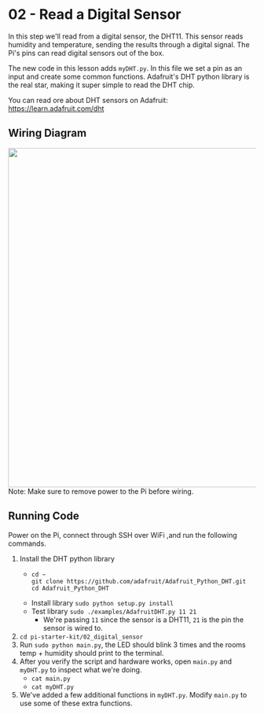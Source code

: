 # 02 - Read a Digital Sensor

In this step we'll read from a digital sensor, the DHT11. This sensor reads humidity and temperature, sending the results through a digital signal. The Pi's pins can read digital sensors out of the box.

The new code in this lesson adds `myDHT.py`. In this file we set a pin as an input and create some common functions. Adafruit's DHT python library is the real star, making it super simple to read the DHT chip.

You can read ore about DHT sensors on Adafruit: https://learn.adafruit.com/dht

## Wiring Diagram

<img src="https://s3.amazonaws.com/hologram-devrel-images/%5Bgithub%5Draspi-iot-workshop/02A00.png" width="690">
Note: Make sure to remove power to the Pi before wiring.

## Running Code

Power on the Pi, connect through SSH over WiFi ,and run the following commands.

1. Install the DHT python library
    - ```
      cd ~
      git clone https://github.com/adafruit/Adafruit_Python_DHT.git
      cd Adafruit_Python_DHT
      ```
    - Install library `sudo python setup.py install`
    - Test library `sudo ./examples/AdafruitDHT.py 11 21`
        - We're passing `11` since the sensor is a DHT11, `21` is the pin the sensor is wired to.
2. `cd pi-starter-kit/02_digital_sensor`
3. Run `sudo python main.py`, the LED should blink 3 times and the rooms temp + humidity should print to the terminal.
4. After you verify the script and hardware works, open `main.py` and `myDHT.py` to inspect what we're doing.
    - `cat main.py`
    - `cat myDHT.py`
5. We've added a few additional functions in `myDHT.py`. Modify `main.py` to use some of these extra functions.
